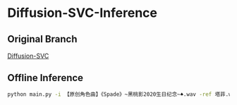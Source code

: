 # Diffusion-SVC-Inference

## Original Branch
[Diffusion-SVC](https://github.com/CNChTu/Diffusion-SVC/tree/V2-Zero-Shot)

## Offline Inference
```bash
python main.py -i 【原创角色曲】《Spade》~黑桃影2020生日纪念~♠.wav -ref 塔菲.wav -model model_650000.pt -o 222.wav -k 0 -speedup 5 -method unipc -pe fcpe
```
